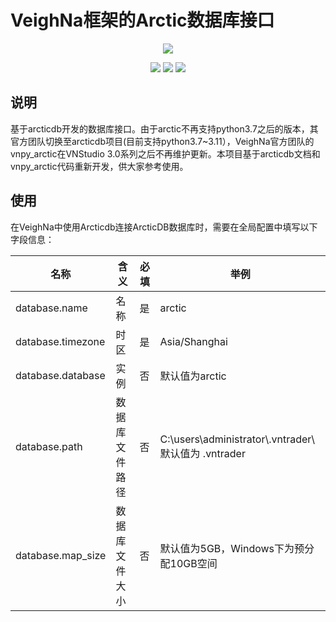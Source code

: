 # VeighNa框架的Arctic数据库接口

<p align="center">
  <img src ="https://vnpy.oss-cn-shanghai.aliyuncs.com/vnpy-logo.png"/>
</p>

<p align="center">
    <img src ="https://img.shields.io/badge/version-1.0.4-blueviolet.svg"/>
    <img src ="https://img.shields.io/badge/platform-linux|windows|mac-yellow.svg"/>
    <img src ="https://img.shields.io/badge/python-3.7|3.8-blue.svg" />
</p>

## 说明

基于arcticdb开发的数据库接口。由于arctic不再支持python3.7之后的版本，其官方团队切换至arcticdb项目(目前支持python3.7~3.11），VeighNa官方团队的vnpy_arctic在VNStudio 3.0系列之后不再维护更新。本项目基于arcticdb文档和vnpy_arctic代码重新开发，供大家参考使用。

## 使用

在VeighNa中使用Arcticdb连接ArcticDB数据库时，需要在全局配置中填写以下字段信息：

|名称|含义|必填|举例|
|---------|----|---|---|
|database.name|名称|是|arctic|
|database.timezone|时区|是|Asia/Shanghai|
|database.database|实例|否|默认值为arctic|
|database.path|数据库文件路径|否|C:\\users\\administrator\\.vntrader\\ 默认值为 .vntrader|
|database.map_size|数据库文件大小|否|默认值为5GB，Windows下为预分配10GB空间|
